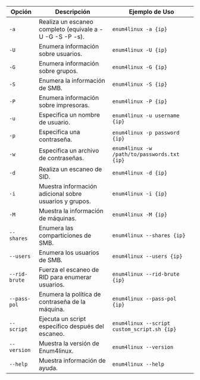 


| Opción        | Descripción                                              | Ejemplo de Uso                              |
| ------------- | -------------------------------------------------------- | ------------------------------------------- |
| `-a`          | Realiza un escaneo completo (equivale a -U -G -S -P -s). | `enum4linux -a {ip}`                        |
| `-U`          | Enumera información sobre usuarios.                      | `enum4linux -U {ip}`                        |
| `-G`          | Enumera información sobre grupos.                        | `enum4linux -G {ip}`                        |
| `-S`          | Enumera la información de SMB.                           | `enum4linux -S {ip}`                        |
| `-P`          | Enumera información sobre impresoras.                    | `enum4linux -P {ip}`                        |
| `-u`          | Especifica un nombre de usuario.                         | `enum4linux -u username {ip}`               |
| `-p`          | Especifica una contraseña.                               | `enum4linux -p password {ip}`               |
| `-w`          | Especifica un archivo de contraseñas.                    | `enum4linux -w /path/to/passwords.txt {ip}` |
| `-d`          | Realiza un escaneo de SID.                               | `enum4linux -d {ip}`                        |
| `-i`          | Muestra información adicional sobre usuarios y grupos.   | `enum4linux -i {ip}`                        |
| `-M`          | Muestra la información de máquinas.                      | `enum4linux -M {ip}`                        |
| `--shares`    | Enumera las comparticiones de SMB.                       | `enum4linux --shares {ip}`                  |
| `--users`     | Enumera los usuarios de SMB.                             | `enum4linux --users {ip}`                   |
| `--rid-brute` | Fuerza el escaneo de RID para enumerar usuarios.         | `enum4linux --rid-brute {ip}`               |
| `--pass-pol`  | Enumera la política de contraseña de la máquina.         | `enum4linux --pass-pol {ip}`                |
| `--script`    | Ejecuta un script específico después del escaneo.        | `enum4linux --script custom_script.sh {ip}` |
| `--version`   | Muestra la versión de Enum4linux.                        | `enum4linux --version`                      |
| `--help`      | Muestra información de ayuda.                            | `enum4linux --help`                         |
